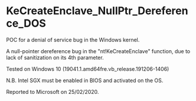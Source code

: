 # KeCreateEnclave_NullPtr_Dereference_DOS

POC for a denial of service bug in the Windows kernel.

 A null-pointer dereference bug in the "nt!KeCreateEnclave" function, due to lack of sanitization on its 4th parameter.

Tested on Windows 10 (19041.1.amd64fre.vb_release.191206-1406)

N.B. Intel SGX must be enabled in BIOS and activated on the OS.

Reported to Microsoft on 25/02/2020.
